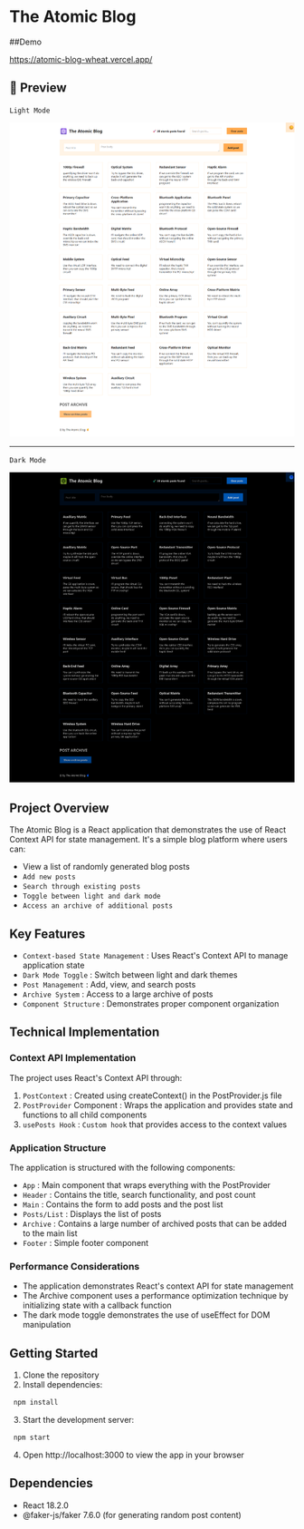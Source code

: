 # The Atomic Blog

##Demo

https://atomic-blog-wheat.vercel.app/

## 📸 Preview

`Light Mode`

![lightMode](public/websiteWithLightMode.png)

---

`Dark Mode`

![darkMode](public/websiteWithDarkMode.png)

## Project Overview

The Atomic Blog is a React application that demonstrates the use of React Context API for state management. It's a simple blog platform where users can:

- View a list of randomly generated blog posts
- `Add new posts`
- `Search through existing posts`
- `Toggle between light and dark mode`
- `Access an archive of additional posts`

## Key Features

- `Context-based State Management` : Uses React's Context API to manage application state
- `Dark Mode Toggle` : Switch between light and dark themes
- `Post Management` : Add, view, and search posts
- `Archive System` : Access to a large archive of posts
- `Component Structure` : Demonstrates proper component organization

## Technical Implementation

### Context API Implementation

The project uses React's Context API through:

1. `PostContext` : Created using createContext() in the PostProvider.js file
2. `PostProvider` Component : Wraps the application and provides state and functions to all child components
3. `usePosts Hook` : `Custom hook` that provides access to the context values

### Application Structure

The application is structured with the following components:

- `App` : Main component that wraps everything with the PostProvider
- `Header` : Contains the title, search functionality, and post count
- `Main` : Contains the form to add posts and the post list
- `Posts/List` : Displays the list of posts
- `Archive` : Contains a large number of archived posts that can be added to the main list
- `Footer` : Simple footer component

### Performance Considerations

- The application demonstrates React's context API for state management
- The Archive component uses a performance optimization technique by initializing state with a callback function
- The dark mode toggle demonstrates the use of useEffect for DOM manipulation

## Getting Started

1. Clone the repository
2. Install dependencies:

```bash
 npm install
```

3. Start the development server:

```bash
 npm start
```

4. Open http://localhost:3000 to view the app in your browser

## Dependencies

- React 18.2.0
- @faker-js/faker 7.6.0 (for generating random post content)
